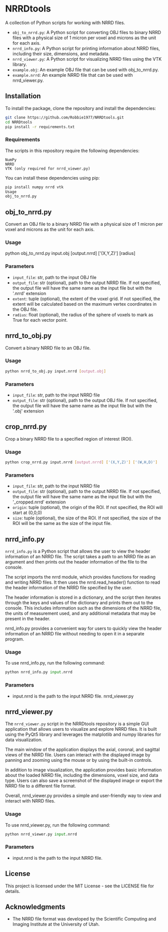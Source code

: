 # NRRDtools

A collection of Python scripts for working with NRRD files.

- `obj_to_nrrd.py`: A Python script for converting OBJ files to binary NRRD files with a physical size of 1 micron per voxel and microns as the unit for each axis.
- `nrrd_info.py`: A Python script for printing information about NRRD files, including their size, dimensions, and metadata.
- `nrrd_viewer.py`: A Python script for visualizing NRRD files using the VTK library.
- `example.obj`: An example OBJ file that can be used with obj_to_nrrd.py.
- `example.nrrd`: An example NRRD file that can be used with nrrd_viewer.py.

## Installation

To install the package, clone the repository and install the dependencies:

```bash
git clone https://github.com/Robbie1977/NRRDtools.git
cd NRRDtools
pip install -r requirements.txt
```

### Requirements
The scripts in this repository require the following dependencies:

```
NumPy
NRRD
VTK (only required for nrrd_viewer.py)
```
You can install these dependencies using pip:

```bash
pip install numpy nrrd vtk
Usage
obj_to_nrrd.py
```

## obj_to_nrrd.py

Convert an OBJ file to a binary NRRD file with a physical size of 1 micron per voxel and microns as the unit for each axis.

### Usage

python obj_to_nrrd.py input.obj [output.nrrd] ['(X,Y,Z)'] [radius]

### Parameters

- `input_file`: str, path to the input OBJ file
- `output_file`: str (optional), path to the output NRRD file. If not specified, the output file will have the same name as the input file but with the '.nrrd' extension
- `extent`: tuple (optional), the extent of the voxel grid. If not specified, the extent will be calculated based on the maximum vertex coordinates in the OBJ file.
- `radius`: float (optional), the radius of the sphere of voxels to mark as True for each vector point.

## nrrd_to_obj.py

Convert a binary NRRD file to an OBJ file.

### Usage

```bash
python nrrd_to_obj.py input.nrrd [output.obj]
```

### Parameters

- `input_file`: str, path to the input NRRD file
- `output_file`: str (optional), path to the output OBJ file. If not specified, the output file will have the same name as the input file but with the '.obj' extension

## crop_nrrd.py

Crop a binary NRRD file to a specified region of interest (ROI).

### Usage

```bash
python crop_nrrd.py input.nrrd [output.nrrd] ['(X,Y,Z)'] ['(W,H,D)']
```

### Parameters

- `input_file`: str, path to the input NRRD file
- `output_file`: str (optional), path to the output NRRD file. If not specified, the output file will have the same name as the input file but with the '_cropped.nrrd' extension
- `origin`: tuple (optional), the origin of the ROI. If not specified, the ROI will start at (0,0,0)
- `size`: tuple (optional), the size of the ROI. If not specified, the size of the ROI will be the same as the size of the input file.

## nrrd_info.py

`nrrd_info.py` is a Python script that allows the user to view the header information of an NRRD file. The script takes a path to an NRRD file as an argument and then prints out the header information of the file to the console.

The script imports the nrrd module, which provides functions for reading and writing NRRD files. It then uses the nrrd.read_header() function to read the header information of the NRRD file specified by the user.

The header information is stored in a dictionary, and the script then iterates through the keys and values of the dictionary and prints them out to the console. This includes information such as the dimensions of the NRRD file, the units of measurement used, and any additional metadata that may be present in the header.

nrrd_info.py provides a convenient way for users to quickly view the header information of an NRRD file without needing to open it in a separate program.

### Usage

To use nrrd_info.py, run the following command:

```python
python nrrd_info.py input.nrrd
```

### Parameters

- input.nrrd is the path to the input NRRD file.
nrrd_viewer.py

## nrrd_viewer.py

The `nrrd_viewer.py` script in the NRRDtools repository is a simple GUI application that allows users to visualize and explore NRRD files. It is built using the PyQt5 library and leverages the matplotlib and numpy libraries for data visualization.

The main window of the application displays the axial, coronal, and sagittal views of the NRRD file. Users can interact with the displayed image by panning and zooming using the mouse or by using the built-in controls.

In addition to image visualization, the application provides basic information about the loaded NRRD file, including the dimensions, voxel size, and data type. Users can also save a screenshot of the displayed image or export the NRRD file to a different file format.

Overall, nrrd_viewer.py provides a simple and user-friendly way to view and interact with NRRD files.

### Usage

To use nrrd_viewer.py, run the following command:

```python
python nrrd_viewer.py input.nrrd
```

### Parameters

- input.nrrd is the path to the input NRRD file.


## License

This project is licensed under the MIT License - see the LICENSE file for details.

## Acknowledgments

- The NRRD file format was developed by the Scientific Computing and Imaging Institute at the University of Utah.
